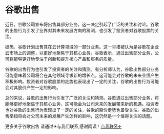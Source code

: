 # 谷歌出售

近日，谷歌公司宣布将出售其部分业务，这一决定引起了广泛的关注和讨论。谷歌的出售行为引发了业界对其未来发展方向的猜测，也引发了投资者对谷歌股票的关注。

据悉，谷歌计划出售其在云计算领域的一部分业务。这一举措被认为是谷歌在企业云市场上的调整，以更好地聚焦于其核心业务。谷歌表示，通过出售部分业务，公司将能够更好地专注于创新和提升核心产品和服务的质量。

谷歌的出售行为也引发了投资者的关注和猜测。有分析师认为，谷歌出售部分业务可能意味着公司将会在其他领域寻求新的增长点，这可能会对谷歌的未来业绩产生积极影响。投资者对谷歌股票的走势也表现出了一定的关注，谷歌的出售行为可能会对其股价产生一定的影响。

总的来说，谷歌的出售行为引发了广泛的关注和猜测。谷歌通过出售部分业务，将能够更好地聚焦于其核心业务，这可能会为公司未来的发展带来新的机遇。投资者也对谷歌的出售行为表现出了一定的关注，谷歌的股价走势也备受关注。谷歌的出售举措将会对公司未来的发展产生怎样的影响，这仍然是一个值得关注的话题。

更多关于谷歌出售 请通过✈与我们联系,感谢阅读！[点我联系✈](https://edge.k02.cc)